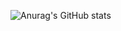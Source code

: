 ![Anurag's GitHub stats](https://github-readme-stats.vercel.app/api?username=eujuniorbezerra&theme=github_dark_icons=true)
